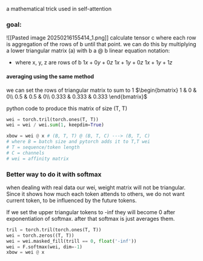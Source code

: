a mathematical trick used in self-attention
### goal:
![[Pasted image 20250216155414_1.png]]
calculate tensor c where each row is aggregation of the rows of b until that point.
we can do this by multiplying a lower triangular matrix (a) with b
a @ b linear equation notation:
- where x, y, z are rows of b
$1x + 0y + 0z$
$1x + 1y + 0z$
$1x + 1y + 1z$

#### averaging using the same method 
we can set the rows of triangular matrix to sum to 1
$\begin{bmatrix}   1 & 0 & 0\\   0.5 & 0.5 & 0\\   0.333 & 0.333 & 0.333   \end{bmatrix}$

python code to produce this matrix of size (T, T)
```python
wei = torch.tril(torch.ones(T, T))
wei = wei / wei.sum(1, keepdim=True)

xbow = wei @ x # (B, T, T) @ (B, T, C) ---> (B, T, C)
# where B = batch size and pytorch adds it to T,T wei
# T = sequence/token length
# C = channels
# wei = affinity matrix
```

### Better way to do it with softmax
when dealing with real data our wei, weight matrix will not be triangular.
Since it shows how much each token attends to others, we do not want current token,
to be influenced by the future tokens. 

If we set the upper triangular tokens to -inf they will become 0 after exponentiation of softmax. after that softmax is just averages them.

```python
tril = torch.tril(torch.ones(T, T))
wei = torch.zeros((T, T))
wei = wei.masked_fill(trill == 0, float('-inf'))
wei = F.softmax(wei, dim=-1)
xbow = wei @ x
```


